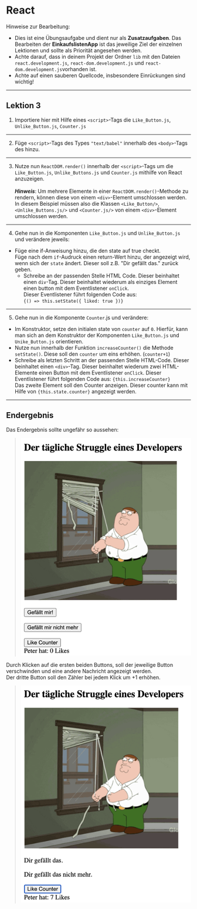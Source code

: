 # React

Hinweise zur Bearbeitung:

- Dies ist eine Übungsaufgabe und dient nur als **Zusatzaufgaben**. Das Bearbeiten der
  **EinkaufslistenApp** ist das jeweilige Ziel der einzelnen Lektionen und sollte als Priorität angesehen werden.
- Achte darauf, dass in deinem Projekt der Ordner `lib` mit den Dateien `react.development.js`,
`react-dom.development.js` und `react-dom.development.js`vorhanden ist.
- Achte auf einen sauberen Quellcode, insbesondere Einrückungen sind wichtig!
---

## Lektion 3

1. Importiere hier mit Hilfe eines `<script>`-Tags die `Like_Button.js`, `Unlike_Button.js`, `Counter.js`
---

2. Füge `<script>`-Tags des Types `"text/babel"` innerhalb des `<body>`-Tags des hinzu.
---
3. Nutze nun `ReactDOM.render()` innerhalb der `<script>`-Tags um die `Like_Button.js`, `Unlike_Buttons.js` und `Counter.js` mithilfe von React anzuzeigen.  
<br>***Hinweis***: Um mehrere Elemente in einer `ReactDOM.render()`-Methode zu rendern, können diese von einem `<div>`-Element 
umschlossen werden.  
In diesem Beispiel müssen also die Klassen `<Like_Button/>`, `<Unlike_Buttons.js/>` und `<Counter.js/>` von einem `<div>`-Element
umschlossen werden.
---

4. Gehe nun in die Komponenten `Like_Button.js` und `Unlike_Button.js` und verändere jeweils:
  - Füge eine if-Anweisung hinzu, die den state auf true checkt.  
     Füge nach dem `if`-Audruck einen return-Wert hinzu, der angezeigt wird, wenn sich der `state` ändert.
     Dieser soll z.B. "Dir gefällt das." zurück geben.
    - Schreibe an der passenden Stelle HTML Code. Dieser beinhaltet einen `div`-Tag.
      Dieser beinhaltet wiederum als einziges Element einen button mit dem Eventlistener `onClick`.
      <br> Dieser Eventlistener führt folgenden Code aus:  
    ```{() => this.setState({ liked: true })}```
---
  
5. Gehe nun in die Komponente `Counter`.js und verändere:
- Im Konstruktor, setze den initialen state von `counter` auf `0`. 
  Hierfür, kann man sich an dem Konstruktor der Komponenten `Like_Button.js` und `Unike_Button.js` orientieren. 
- Nutze nun innerhalb der Funktion `increaseCounter()` die Methode `setState()`. 
  Diese soll den `counter` um eins erhöhen. (`counter+1`)
- Schreibe als letzten Schritt an der passenden Stelle HTML-Code. Dieser beinhaltet einen `<div>`-Tag.
  Dieser beinhaltet wiederum zwei HTML-Elemente einen Button mit dem Eventlistener `onClick`.
  Dieser Eventlistener führt folgenden Code aus: `{this.increaseCounter}`  
Das zweite Element soll den Counter anzeigen. Dieser counter kann mit Hilfe von ```{this.state.counter}``` angezeigt werden.
---

## Endergebnis

Das Endergebnis sollte ungefähr so aussehen:
> ![Lektion 3](img/lektion3a_1.png)

Durch Klicken auf die ersten beiden Buttons, soll der jeweilige Button verschwinden und eine andere Nachricht angezeigt werden.
<br> Der dritte Button soll den Zähler bei jedem Klick um +1 erhöhen. 

> ![Lektion 3](img/lektion3a_2.png)
